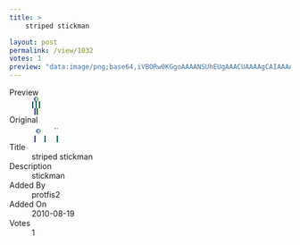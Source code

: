 ```yaml
---
title: >
    striped stickman

layout: post
permalink: /view/1032
votes: 1
preview: "data:image/png;base64,iVBORw0KGgoAAAANSUhEUgAAACUAAAAgCAIAAAAaMSbnAAAABnRSTlMA/wD/AP5AXyvrAAAAdklEQVRIie3VMQ6AIBAEwD3+qr4J/StrgUEOCwuQwuyGAgJhkgvkjEzwMTsAIG4AuLa7vSFTPYDolrE90DncdRkrZMbGkmFwud7yd2/2e7HJ/yFkwPa7sORyTSqsOdPlzYw8efLkfZZnfyg9oZ6rv8uTJ0+ezwkwwbKEc3zQawAAAABJRU5ErkJggg=="
---
```

<dl class="side-by-side">
<dt>Preview</dt>
<dd>
    <img class="preview" src="data:image/png;base64,iVBORw0KGgoAAAANSUhEUgAAACUAAAAgCAIAAAAaMSbnAAAABnRSTlMA/wD/AP5AXyvrAAAAdklEQVRIie3VMQ6AIBAEwD3+qr4J/StrgUEOCwuQwuyGAgJhkgvkjEzwMTsAIG4AuLa7vSFTPYDolrE90DncdRkrZMbGkmFwud7yd2/2e7HJ/yFkwPa7sORyTSqsOdPlzYw8efLkfZZnfyg9oZ6rv8uTJ0+ezwkwwbKEc3zQawAAAABJRU5ErkJggg==">
</dd>
<dt>Original</dt>
<dd>
    <img class="preview" src="data:image/png;base64,iVBORw0KGgoAAAANSUhEUgAAAEAAAAAgCAYAAACinX6EAAAAZUlEQVR42u3XQQqAIBBA0bn/Dea0Bokb14rivA8ualM9Y6IISZJ0d9n6GofR/nXkJs5c/IYdmE+VQRgPP72CdRAAACgOUH4I+gxKqvjzsWTQ5aaBmbsHMQAAAAAAAAAAAAAArwN8mYSlwSLUi+sAAAAASUVORK5CYII=">
</dd>
<dt>Title</dt>
<dd>striped stickman</dd>
<dt>Description</dt>
<dd>stickman</dd>
<dt>Added By</dt>
<dd>protfis2</dd>
<dt>Added On</dt>
<dd>2010-08-19</dd>
<dt>Votes</dt>
<dd>1</dd>
</dl>
